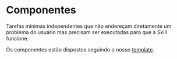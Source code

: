 # Componentes

Tarefas mínimas independentes que não endereçam diretamente um problema do usuário mas precisam ser executadas para que a Skill funcione.

Os componentes estão dispostos seguindo o nosso [template](./TEMPLATE.md).
